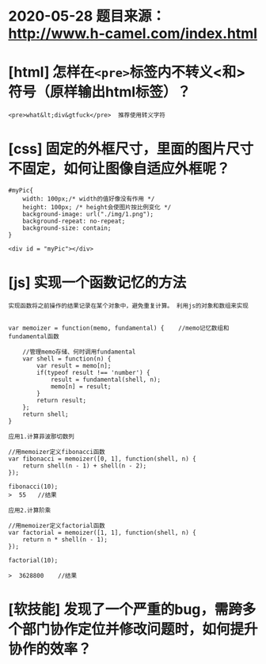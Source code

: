 # 2020-05-28 题目来源：http://www.h-camel.com/index.html

# [html] 怎样在`<pre>`标签内不转义<和>符号（原样输出html标签）？
	
	<pre>what&lt;div&gtfuck</pre>  推荐使用转义字符

# [css] 固定的外框尺寸，里面的图片尺寸不固定，如何让图像自适应外框呢？
	
	#myPic{
		width: 100px;/* width的值好像没有作用 */
		height: 100px; /* height会使图片按比例变化 */
		background-image: url("./img/1.png");
        background-repeat: no-repeat;
        background-size: contain;
	}

	<div id = "myPic"></div>

# [js] 实现一个函数记忆的方法
	
	实现函数将之前操作的结果记录在某个对象中，避免重复计算。 利用js的对象和数组来实现
	
	
	var memoizer = function(memo, fundamental) {	//memo记忆数组和fundamental函数
	 
		//管理memo存储、何时调用fundamental
		var shell = function(n) {
			var result = memo[n];					
			if(typeof result !== 'number') {
				result = fundamental(shell, n);
				memo[n] = result;
			}
			return result;
		};
		return shell;
	}

	应用1.计算菲波那切数列

	//用memoizer定义fibonacci函数
	var fibonacci = memoizer([0, 1], function(shell, n) {
		return shell(n - 1) + shell(n - 2);
	});
	 
	fibonacci(10);
	>  55　　//结果

	应用2.计算阶乘
	
	//用memoizer定义factorial函数
	var factorial = memoizer([1, 1], function(shell, n) {
		return n * shell(n - 1);
	});
	 
	factorial(10);
	 
	>  3628800    //结果
 
# [软技能] 发现了一个严重的bug，需跨多个部门协作定位并修改问题时，如何提升协作的效率？
